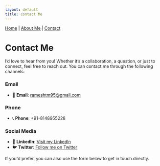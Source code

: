 ```yaml
---
layout: default
title: contact Me
---
```

[Home](index.md) | [About Me](about-me.md) | [Contact](contact.md)

# Contact Me

I’d love to hear from you! Whether it’s a collaboration, a question, or just to connect, feel free to reach out. You can contact me through the following channels:

### Email

- 📧 **Email**: [rameshtm95@gmail.com](mailto:rameshtm95@gmail.com)

### Phone

- 📞 **Phone**: +91-8148955228

### Social Media

- 💼 **LinkedIn**: [Visit my LinkedIn](https://www.linkedin.com/in/ramesh)
- 🐦 **Twitter**: [Follow me on Twitter](#)

If you'd prefer, you can also use the form below to get in touch directly.